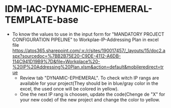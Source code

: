 # IDM-IAC-DYNAMIC-EPHEMERAL-TEMPLATE-base


- To know the values to use in the input form for "MANDATORY PROJECT CONFIGURATION PIPELINE"
to Workplae-IP-Addressing Plan in excel file https://atos365.sharepoint.com/:x:/r/sites/190017457/_layouts/15/doc2.aspx?sourcedoc=%7BB2B75E20-C9DE-4112-A6DB-114C941D19B9%7D&file=Workplace%20-%20IP%20Addressing%20Plan.xlsm&action=default&mobileredirect=true
  - Review tab "DYNAMIC-EPHEMERAL". To check witch IP rangs are available for your project(They should be in blue/gray color in the excel, the used once will be colored in yellow).
  - One the next IP rang is choosen, update the code(Chenge de "X" for your new code) of the new project and change the color to yellow. 

 
